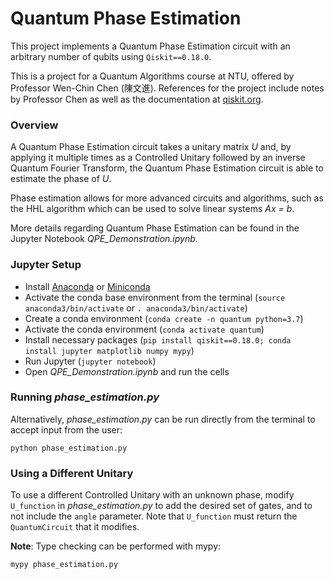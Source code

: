 # Quantum Phase Estimation

This project implements a Quantum Phase Estimation circuit with an arbitrary number of qubits using `Qiskit==0.18.0`.

This is a project for a Quantum Algorithms course at NTU, offered by Professor Wen-Chin Chen (陳文進). References for the project include notes by Professor Chen as well as the documentation at [qiskit.org](https://qiskit.org/).

### Overview

A Quantum Phase Estimation circuit takes a unitary matrix *U* and, by applying it multiple times as a Controlled Unitary followed by an inverse Quantum Fourier Transform, the Quantum Phase Estimation circuit is able to estimate the phase of *U*.

Phase estimation allows for more advanced circuits and algorithms, such as the HHL algorithm which can be used to solve linear systems *Ax = b*.

More details regarding Quantum Phase Estimation can be found in the Jupyter Notebook *QPE_Demonstration.ipynb*.

### Jupyter Setup

- Install [Anaconda](https://docs.anaconda.com/anaconda/install/) or [Miniconda](https://docs.conda.io/en/latest/miniconda.html)
- Activate the conda base environment from the terminal (`source anaconda3/bin/activate` or `. anaconda3/bin/activate`)
- Create a conda environment (`conda create -n quantum python=3.7`)
- Activate the conda environment (`conda activate quantum`)
- Install necessary packages (`pip install qiskit==0.18.0; conda install jupyter matplotlib numpy mypy`)
- Run Jupyter (`jupyter notebook`)
- Open *QPE_Demonstration.ipynb* and run the cells

### Running *phase_estimation.py*

Alternatively, *phase_estimation.py* can be run directly from the terminal to accept input from the user:
```
python phase_estimation.py
```

### Using a Different Unitary

To use a different Controlled Unitary with an unknown phase, modify `U_function` in *phase_estimation.py* to add the desired set of gates, and to not include the `angle` parameter. Note that `U_function` must return the `QuantumCircuit` that it modifies.

**Note**: Type checking can be performed with mypy:
```
mypy phase_estimation.py
```

